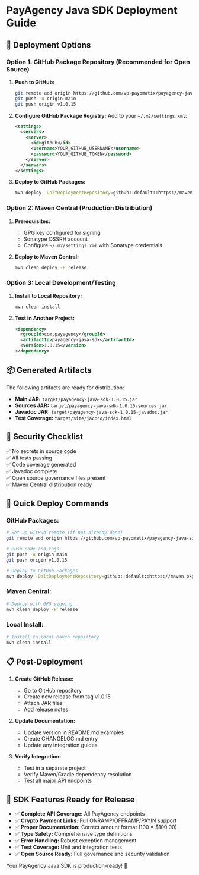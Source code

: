 # PayAgency Java SDK Deployment Guide

## 🚀 Deployment Options

### Option 1: GitHub Package Repository (Recommended for Open Source)

1. **Push to GitHub:**
   ```bash
   git remote add origin https://github.com/vp-payomatix/payagency-java-sdk.git
   git push -u origin main
   git push origin v1.0.15
   ```

2. **Configure GitHub Package Registry:**
   Add to your `~/.m2/settings.xml`:
   ```xml
   <settings>
     <servers>
       <server>
         <id>github</id>
         <username>YOUR_GITHUB_USERNAME</username>
         <password>YOUR_GITHUB_TOKEN</password>
       </server>
     </servers>
   </settings>
   ```

3. **Deploy to GitHub Packages:**
   ```bash
   mvn deploy -DaltDeploymentRepository=github::default::https://maven.pkg.github.com/vp-payomatix/payagency-java-sdk
   ```

### Option 2: Maven Central (Production Distribution)

1. **Prerequisites:**
   - GPG key configured for signing
   - Sonatype OSSRH account
   - Configure `~/.m2/settings.xml` with Sonatype credentials

2. **Deploy to Maven Central:**
   ```bash
   mvn clean deploy -P release
   ```

### Option 3: Local Development/Testing

1. **Install to Local Repository:**
   ```bash
   mvn clean install
   ```

2. **Test in Another Project:**
   ```xml
   <dependency>
     <groupId>com.payagency</groupId>
     <artifactId>payagency-java-sdk</artifactId>
     <version>1.0.15</version>
   </dependency>
   ```

## 📦 Generated Artifacts

The following artifacts are ready for distribution:

- **Main JAR:** `target/payagency-java-sdk-1.0.15.jar`
- **Sources JAR:** `target/payagency-java-sdk-1.0.15-sources.jar`
- **Javadoc JAR:** `target/payagency-java-sdk-1.0.15-javadoc.jar`
- **Test Coverage:** `target/site/jacoco/index.html`

## 🔐 Security Checklist

✅ No secrets in source code  
✅ All tests passing  
✅ Code coverage generated  
✅ Javadoc complete  
✅ Open source governance files present  
✅ Maven Central distribution ready  

## 🚀 Quick Deploy Commands

### GitHub Packages:
```bash
# Set up GitHub remote (if not already done)
git remote add origin https://github.com/vp-payomatix/payagency-java-sdk.git

# Push code and tags
git push -u origin main
git push origin v1.0.15

# Deploy to GitHub Packages
mvn deploy -DaltDeploymentRepository=github::default::https://maven.pkg.github.com/vp-payomatix/payagency-java-sdk
```

### Maven Central:
```bash
# Deploy with GPG signing
mvn clean deploy -P release
```

### Local Install:
```bash
# Install to local Maven repository
mvn clean install
```

## 📋 Post-Deployment

1. **Create GitHub Release:**
   - Go to GitHub repository
   - Create new release from tag v1.0.15
   - Attach JAR files
   - Add release notes

2. **Update Documentation:**
   - Update version in README.md examples
   - Create CHANGELOG.md entry
   - Update any integration guides

3. **Verify Integration:**
   - Test in a separate project
   - Verify Maven/Gradle dependency resolution
   - Test all major API endpoints

## 🎯 SDK Features Ready for Release

- ✅ **Complete API Coverage:** All PayAgency endpoints
- ✅ **Crypto Payment Links:** Full ONRAMP/OFFRAMP/PAYIN support
- ✅ **Proper Documentation:** Correct amount format (100 = $100.00)
- ✅ **Type Safety:** Comprehensive type definitions
- ✅ **Error Handling:** Robust exception management
- ✅ **Test Coverage:** Unit and integration tests
- ✅ **Open Source Ready:** Full governance and security validation

Your PayAgency Java SDK is production-ready! 🎉
